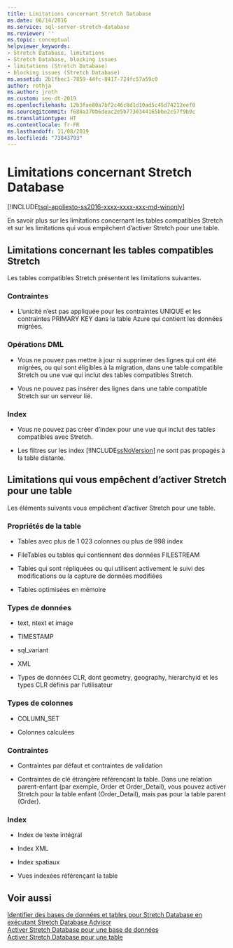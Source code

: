 ```yaml
---
title: Limitations concernant Stretch Database
ms.date: 06/14/2016
ms.service: sql-server-stretch-database
ms.reviewer: ''
ms.topic: conceptual
helpviewer_keywords:
- Stretch Database, limitations
- Stretch Database, blocking issues
- limitations (Stretch Database)
- blocking issues (Stretch Database)
ms.assetid: 2b1fbec1-7859-44fc-8417-724fc57a59c0
author: rothja
ms.author: jroth
ms.custom: seo-dt-2019
ms.openlocfilehash: 12b3fae80a7bf2c46c8d1d10ad5c45d74212eef0
ms.sourcegitcommit: f688a37bb6deac2e5b7730344165bbe2c57f9b9c
ms.translationtype: HT
ms.contentlocale: fr-FR
ms.lasthandoff: 11/08/2019
ms.locfileid: "73843793"
---
```

# <a name="limitations-for-stretch-database"></a>Limitations concernant Stretch Database
[!INCLUDE[tsql-appliesto-ss2016-xxxx-xxxx-xxx-md-winonly](../../includes/tsql-appliesto-ss2016-xxxx-xxxx-xxx-md-winonly.md)]


  En savoir plus sur les limitations concernant les tables compatibles Stretch et sur les limitations qui vous empêchent d’activer Stretch pour une table.  
  
##  <a name="Caveats"></a> Limitations concernant les tables compatibles Stretch  
  
Les tables compatibles Stretch présentent les limitations suivantes.  
  
### <a name="constraints"></a>Contraintes  
-   L’unicité n’est pas appliquée pour les contraintes UNIQUE et les contraintes PRIMARY KEY dans la table Azure qui contient les données migrées.  
  
### <a name="dml-operations"></a>Opérations DML  
-   Vous ne pouvez pas mettre à jour ni supprimer des lignes qui ont été migrées, ou qui sont éligibles à la migration, dans une table compatible Stretch ou une vue qui inclut des tables compatibles Stretch.  
  
-   Vous ne pouvez pas insérer des lignes dans une table compatible Stretch sur un serveur lié.  
  
### <a name="indexes"></a>Index  
-   Vous ne pouvez pas créer d’index pour une vue qui inclut des tables compatibles avec Stretch.  
  
-   Les filtres sur les index [!INCLUDE[ssNoVersion](../../includes/ssnoversion-md.md)] ne sont pas propagés à la table distante.  
  
##  <a name="Limitations"></a> Limitations qui vous empêchent d’activer Stretch pour une table  
   
 Les éléments suivants vous empêchent d’activer Stretch pour une table.  
  
 ### <a name="table-properties"></a>Propriétés de la table  
-   Tables avec plus de 1 023 colonnes ou plus de 998 index  
  
-   FileTables ou tables qui contiennent des données FILESTREAM  
  
-   Tables qui sont répliquées ou qui utilisent activement le suivi des modifications ou la capture de données modifiées  
  
-   Tables optimisées en mémoire  
  
### <a name="data-types"></a>Types de données  
-   text, ntext et image  
  
-   TIMESTAMP  
  
-   sql_variant  
  
-   XML  
  
-   Types de données CLR, dont geometry, geography, hierarchyid et les types CLR définis par l’utilisateur  
  
 ### <a name="column-types"></a>Types de colonnes  
 -   COLUMN_SET  
  
-   Colonnes calculées  
  
### <a name="constraints"></a>Contraintes  
-   Contraintes par défaut et contraintes de validation  
  
-   Contraintes de clé étrangère référençant la table. Dans une relation parent-enfant (par exemple, Order et Order_Detail), vous pouvez activer Stretch pour la table enfant (Order_Detail), mais pas pour la table parent (Order).  
  
### <a name="indexes"></a>Index  
-   Index de texte intégral  
  
-   Index XML  
  
-   Index spatiaux  
  
-   Vues indexées référençant la table  
  
## <a name="see-also"></a>Voir aussi  
 [Identifier des bases de données et tables pour Stretch Database en exécutant Stretch Database Advisor](../../sql-server/stretch-database/stretch-database-databases-and-tables-stretch-database-advisor.md)   
 [Activer Stretch Database pour une base de données](../../sql-server/stretch-database/enable-stretch-database-for-a-database.md)   
 [Activer Stretch Database pour une table](../../sql-server/stretch-database/enable-stretch-database-for-a-table.md)  
  
  
